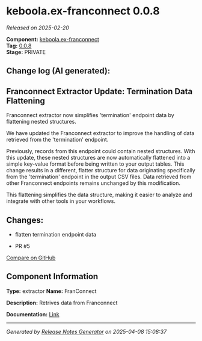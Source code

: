 #  keboola.ex-franconnect 0.0.8

_Released on 2025-02-20_

**Component:** [keboola.ex-franconnect](https://github.com/keboola/component-franconnect)  
**Tag:** [0.0.8](https://github.com/keboola/component-franconnect/releases/tag/0.0.8)  
**Stage:** PRIVATE


## Change log (AI generated):
## Franconnect Extractor Update: Termination Data Flattening
Franconnect extractor now simplifies 'termination' endpoint data by flattening nested structures.

We have updated the Franconnect extractor to improve the handling of data retrieved from the 'termination' endpoint.

Previously, records from this endpoint could contain nested structures. With this update, these nested structures are now automatically flattened into a simple key-value format before being written to your output tables. This change results in a different, flatter structure for data originating specifically from the 'termination' endpoint in the output CSV files. Data retrieved from other Franconnect endpoints remains unchanged by this modification.

This flattening simplifies the data structure, making it easier to analyze and integrate with other tools in your workflows.



## Changes:



- flatten termination endpoint data 




- PR #5 



[Compare on GitHub](https://github.com/keboola/component-franconnect/compare/0.0.7...0.0.8)



## Component Information
**Type:** extractor
**Name:** FranConnect

**Description:** Retrives data from Franconnect


**Documentation:** [Link](https://github.com/keboola/component-franconnect/blob/master/README.md)



---
_Generated by [Release Notes Generator](https://github.com/keboola/release-notes-generator)
on 2025-04-08 15:08:37_